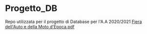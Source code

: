 # Progetto_DB
Repo utilizzata per il progetto di Database per l'A.A 2020/2021
[Fiera dell'Auto e della Moto d'Epoca.pdf](https://github.com/WatEagle001/Progetto_DB/files/11071125/Fiera.dell.Auto.e.della.Moto.d.Epoca.pdf)
